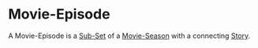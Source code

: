 # Movie-Episode

A Movie-Episode is a [Sub-Set](60105.md) of a [Movie-Season](200300006.md) with a connecting [Story](404.md).